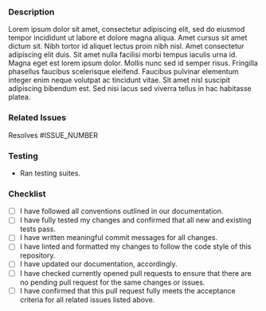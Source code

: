 ### Description

<!--
  Summarize the changes this pull request introduces, including relevant motivation, context, and additional considerations.
  List any dependencies that are required for these changes.
-->

Lorem ipsum dolor sit amet, consectetur adipiscing elit, sed do eiusmod tempor incididunt ut labore et dolore magna aliqua. Amet cursus sit amet dictum sit. Nibh tortor id aliquet lectus proin nibh nisl. Amet consectetur adipiscing elit duis. Sit amet nulla facilisi morbi tempus iaculis urna id. Magna eget est lorem ipsum dolor. Mollis nunc sed id semper risus. Fringilla phasellus faucibus scelerisque eleifend. Faucibus pulvinar elementum integer enim neque volutpat ac tincidunt vitae. Sit amet nisl suscipit adipiscing bibendum est. Sed nisi lacus sed viverra tellus in hac habitasse platea.

### Related Issues

<!--
  Pull requests are required to be linked to approved issues. Using the proper syntax, list all issues that this pull request addresses.
  Ref: https://docs.github.com/en/issues/tracking-your-work-with-issues/linking-a-pull-request-to-an-issue

  Example: Resolves #123
-->

Resolves #ISSUE_NUMBER

### Testing

<!--
  How have you tested your changes? Provide concise instructions and details to reproduce testing.
  If possible, include a coverage report inline using code blocks (preferred) or as an attachment.

  Example:
    - Write new tests to fully cover new implementation.
    - Adjust tests to cover refactored changes.
-->

- Ran testing suites.

### Checklist

<!--
  Check off items in the list by replacing the space between the square brackets with an `x`.
  You should aim to check off all items in the list.
-->

- [ ] I have followed all conventions outlined in our documentation.
- [ ] I have fully tested my changes and confirmed that all new and existing tests pass.
- [ ] I have written meaningful commit messages for all changes.
- [ ] I have linted and formatted my changes to follow the code style of this repository.
- [ ] I have updated our documentation, accordingly.
- [ ] I have checked currently opened pull requests to ensure that there are no pending pull request for the same changes or issues.
- [ ] I have confirmed that this pull request fully meets the acceptance criteria for all related issues listed above.
